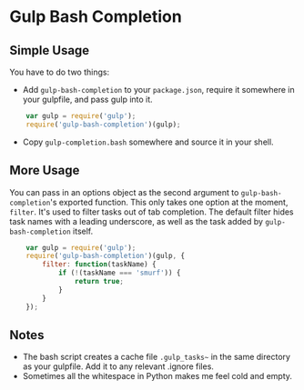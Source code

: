 # Gulp Bash Completion

## Simple Usage

You have to do two things:
- Add `gulp-bash-completion` to your `package.json`, require it somewhere in your gulpfile, and pass gulp into it.

```javascript
    var gulp = require('gulp');
    require('gulp-bash-completion')(gulp);
```

- Copy `gulp-completion.bash` somewhere and source it in your shell.

## More Usage
You can pass in an options object as the second argument to `gulp-bash-completion`'s exported function.  This only takes one option at the moment, `filter`.  It's used to filter tasks out of tab completion.
The default filter hides task names with a leading underscore, as well as the task added by `gulp-bash-completion` itself.

```javascript
    var gulp = require('gulp');
    require('gulp-bash-completion')(gulp, {
        filter: function(taskName) {
            if (!(taskName === 'smurf')) {
                return true;
            }
        }
    });
```

## Notes

- The bash script creates a cache file `.gulp_tasks~` in the same directory as your gulpfile.  Add it to any relevant .ignore files.
- Sometimes all the whitespace in Python makes me feel cold and empty.
